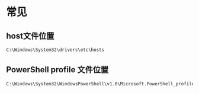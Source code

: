 # 常见

## host文件位置

```bash
C:\Windows\System32\drivers\etc\hosts
```

## PowerShell profile 文件位置

```bash
C:\Windows\System32\WindowsPowerShell\v1.0\Microsoft.PowerShell_profile.ps1
```
